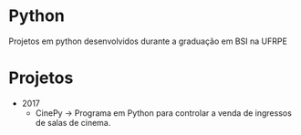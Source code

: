 # Python
Projetos em python desenvolvidos durante a graduação em BSI na UFRPE

# Projetos
- 2017
  - CinePy ->  Programa em Python para controlar a venda de ingressos de salas de cinema.
